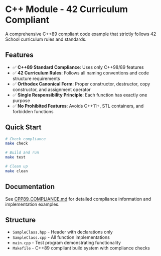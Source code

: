 # C++ Module - 42 Curriculum Compliant

A comprehensive C++89 compliant code example that strictly follows 42 School curriculum rules and standards.

## Features

- ✅ **C++89 Standard Compliance**: Uses only C++98/89 features
- ✅ **42 Curriculum Rules**: Follows all naming conventions and code structure requirements  
- ✅ **Orthodox Canonical Form**: Proper constructor, destructor, copy constructor, and assignment operator
- ✅ **Single Responsibility Principle**: Each function has exactly one purpose
- ✅ **No Prohibited Features**: Avoids C++11+, STL containers, and forbidden functions

## Quick Start

```bash
# Check compliance
make check

# Build and run
make test

# Clean up
make clean
```

## Documentation

See [CPP89_COMPLIANCE.md](CPP89_COMPLIANCE.md) for detailed compliance information and implementation examples.

## Structure

- `SampleClass.hpp` - Header with declarations only
- `SampleClass.cpp` - All function implementations  
- `main.cpp` - Test program demonstrating functionality
- `Makefile` - C++89 compliant build system with compliance checks
